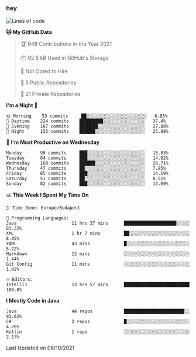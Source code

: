 ### hey

<!--START_SECTION:waka-->
![Lines of code](https://img.shields.io/badge/From%20Hello%20World%20I%27ve%20Written-457980%20lines%20of%20code-blue)

**🐱 My GitHub Data** 

> 🏆 648 Contributions in the Year 2021
 > 
> 📦 92.6 kB Used in GitHub's Storage 
 > 
> 🚫 Not Opted to Hire
 > 
> 📜 5 Public Repositories 
 > 
> 🔑 21 Private Repositories  
 > 
**I'm a Night 🦉** 

```text
🌞 Morning    53 commits     ██░░░░░░░░░░░░░░░░░░░░░░░   8.85% 
🌆 Daytime    224 commits    █████████░░░░░░░░░░░░░░░░   37.4% 
🌃 Evening    167 commits    ███████░░░░░░░░░░░░░░░░░░   27.88% 
🌙 Night      155 commits    ██████░░░░░░░░░░░░░░░░░░░   25.88%

```
📅 **I'm Most Productive on Wednesday** 

```text
Monday       90 commits     ███░░░░░░░░░░░░░░░░░░░░░░   15.03% 
Tuesday      84 commits     ███░░░░░░░░░░░░░░░░░░░░░░   14.02% 
Wednesday    160 commits    ██████░░░░░░░░░░░░░░░░░░░   26.71% 
Thursday     47 commits     ██░░░░░░░░░░░░░░░░░░░░░░░   7.85% 
Friday       85 commits     ███░░░░░░░░░░░░░░░░░░░░░░   14.19% 
Saturday     51 commits     ██░░░░░░░░░░░░░░░░░░░░░░░   8.51% 
Sunday       82 commits     ███░░░░░░░░░░░░░░░░░░░░░░   13.69%

```


📊 **This Week I Spent My Time On** 

```text
⌚︎ Time Zone: Europe/Budapest

💬 Programming Languages: 
Java                     11 hrs 37 mins      ████████████████████░░░░░   83.32% 
XML                      1 hr 7 mins         ██░░░░░░░░░░░░░░░░░░░░░░░   8.05% 
YAML                     43 mins             █░░░░░░░░░░░░░░░░░░░░░░░░   5.22% 
Markdown                 12 mins             ░░░░░░░░░░░░░░░░░░░░░░░░░   1.44% 
Git Config               11 mins             ░░░░░░░░░░░░░░░░░░░░░░░░░   1.42%

🔥 Editors: 
IntelliJ                 13 hrs 57 mins      █████████████████████████   100.0%

```

**I Mostly Code in Java** 

```text
Java                     44 repos            ███████████████████████░░   93.62% 
C#                       2 repos             █░░░░░░░░░░░░░░░░░░░░░░░░   4.26% 
Kotlin                   1 repo              ░░░░░░░░░░░░░░░░░░░░░░░░░   2.13%

```



 Last Updated on 08/10/2021
<!--END_SECTION:waka-->
